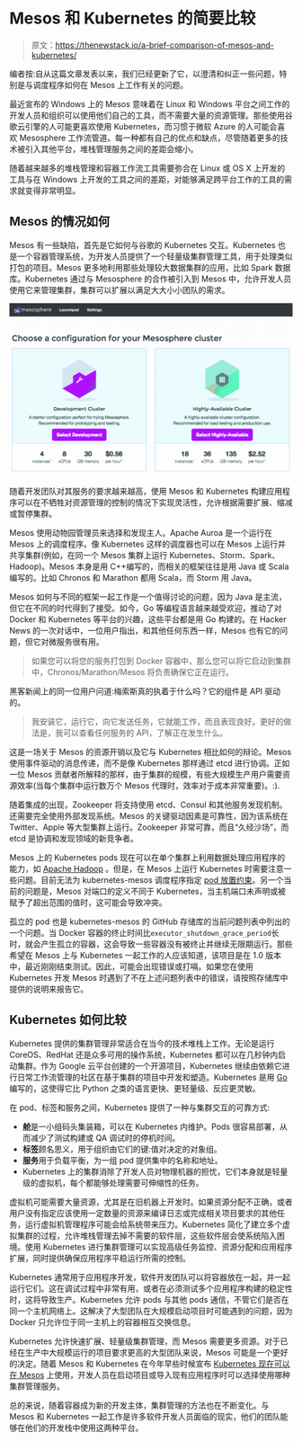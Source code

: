# Mesos 和 Kubernetes 的简要比较

> 原文：<https://thenewstack.io/a-brief-comparison-of-mesos-and-kubernetes/>

编者按:自从这篇文章发表以来，我们已经更新了它，以澄清和纠正一些问题，特别是与调度程序如何在 Mesos 上工作有关的问题。

最近宣布的 Windows 上的 Mesos 意味着在 Linux 和 Windows 平台之间工作的开发人员和组织可以使用他们自己的工具，而不需要大量的资源管理。那些使用谷歌云引擎的人可能更喜欢使用 Kubernetes，而习惯于微软 Azure 的人可能会喜欢 Mesosphere 工作流管道。每一种都有自己的优点和缺点，尽管随着更多的技术被引入其他平台，堆栈管理服务之间的差距会缩小。

随着越来越多的堆栈管理和容器工作流工具需要弥合在 Linux 或 OS X 上开发的工具与在 Windows 上开发的工具之间的差距，对能够满足跨平台工作的工具的需求就变得非常明显。

## Mesos 的情况如何

Mesos 有一些缺陷，首先是它如何与谷歌的 Kubernetes 交互。Kubernetes 也是一个容器管理系统，为开发人员提供了一个轻量级集群管理工具，用于处理类似打包的项目。Mesos 更多地利用那些处理较大数据集群的应用，比如 Spark 数据库。Kubernetes 通过与 Mesosphere 的合作被引入到 Mesos 中，允许开发人员使用它来管理集群，集群可以扩展以满足大大小小团队的需求。

[![mesosphere](img/81272eda736dfafa8112a8a89f7c3d2a.png)](https://thenewstack.io/wp-content/uploads/2015/08/mesosphere.png)

随着开发团队对其服务的要求越来越高，使用 Mesos 和 Kubernetes 构建应用程序可以在不牺牲对资源管理的控制的情况下实现灵活性，允许根据需要扩展、缩减或暂停集群。

Mesos 使用动物园管理员来选择和发现主人。Apache Auroa 是一个运行在 Mesos 上的调度程序。像 Kubernetes 这样的调度器也可以在 Mesos 上运行并共享集群(例如，在同一个 Mesos 集群上运行 Kubernetes、Storm、Spark、Hadoop)。Mesos 本身是用 C++编写的，而相关的框架往往是用 Java 或 Scala 编写的。比如 Chronos 和 Marathon 都用 Scala，而 Storm 用 Java。

Mesos 如何与不同的框架一起工作是一个值得讨论的问题，因为 Java 是主流，但它在不同的时代得到了接受。如今，Go 等编程语言越来越受欢迎，推动了对 Docker 和 Kubernetes 等平台的兴趣，这些平台都是用 Go 构建的。在 Hacker News 的一次对话中，一位用户指出，和其他任何东西一样，Mesos 也有它的问题，但它对微服务很有用。

> 如果您可以将您的服务打包到 Docker 容器中，那么您可以将它启动到集群中，Chronos/Marathon/Mesos 将负责确保它正在运行。

黑客新闻上的同一位用户问道:梅索斯真的执着于什么吗？它的组件是 API 驱动的。

> 我安装它，运行它，向它发送任务，它就能工作，而且表现良好。更好的做法是，我可以查看任何服务的 API，了解正在发生什么。

这是一场关于 Mesos 的资源开销以及它与 Kubernetes 相比如何的辩论。Mesos 使用事件驱动的消息传递，而不是像 Kubernetes 那样通过 etcd 进行协调。正如一位 Mesos 贡献者所解释的那样，由于集群的规模，有些大规模生产用户需要资源效率(当每个集群中运行数万个 Mesos 代理时，效率对于成本非常重要)。:).

随着集成的出现，Zookeeper 将支持使用 etcd、Consul 和其他服务发现机制。还需要完全使用外部发现系统。Mesos 的关键驱动因素是可靠性，因为该系统在 Twitter、Apple 等大型集群上运行。Zookeeper 非常可靠，而且“久经沙场”，而 etcd 是协调和发现领域的新竞争者。

Mesos 上的 Kubernetes pods 现在可以在单个集群上利用数据处理应用程序的能力，如 [Apache Hadoop](https://hadoop.apache.org/) 。但是，在 Mesos 上运行 Kubernetes 时需要注意一些问题。目前无法为 kubernetes-mesos 调度程序指定 [pod 放置约束](https://github.com/mesosphere/kubernetes-mesos/issues/338)。另一个当前的问题是，Mesos 对端口的定义不同于 Kubernetes，当主机端口未声明或被赋予了超出范围的值时，这可能会导致冲突。

孤立的 pod 也是 kubernetes-mesos 的 GitHub 存储库的当前问题列表中列出的一个问题。当 Docker 容器的终止时间比`executor_shutdown_grace_period`长时，就会产生孤立的容器，这会导致一些容器没有被终止并继续无限期运行。那些希望在 Mesos 上与 Kubernetes 一起工作的人应该知道，该项目是在 1.0 版本中，最近刚刚结束测试。因此，可能会出现错误或打嗝。如果您在使用 Kubernetes 开发 Mesos 时遇到了不在上述问题列表中的错误，请按照存储库中提供的说明来报告它。

## Kubernetes 如何比较

Kubernetes 提供的集群管理非常适合在当今的技术堆栈上工作。无论是运行 CoreOS、RedHat 还是众多可用的操作系统，Kubernetes 都可以在几秒钟内启动集群。作为 Google 云平台创建的一个开源项目，Kubernetes 继续由依赖它进行日常工作流管理的社区在基于集群的项目中开发和塑造。Kubernetes 是用 [Go](https://golang.org/) 编写的，这使得它比 Python 之类的语言更快、更轻量级、反应更灵敏。

在 pod、标签和服务之间，Kubernetes 提供了一种与集群交互的可靠方式:

*   **舱**是一小组码头集装箱，可以在 Kubernetes 内维护。Pods 很容易部署，从而减少了测试构建或 QA 调试时的停机时间。
*   **标签**顾名思义，用于组织由它们的键:值对决定的对象组。
*   **服务**用于负载平衡，为一组 pod 提供集中的名称和地址。
*   Kubernetes 上的集群消除了开发人员对物理机器的担忧，它们本身就是轻量级的虚拟机，每个都能够处理需要可伸缩性的任务。

虚拟机可能需要大量资源，尤其是在旧机器上开发时。如果资源分配不正确，或者用户没有指定应该使用一定数量的资源来编译日志或完成相关项目要求的其他任务，运行虚拟机管理程序可能会给系统带来压力。Kubernetes 简化了建立多个虚拟集群的过程，允许堆栈管理去掉不需要的软件层，这些软件层会使系统陷入困境。使用 Kubernetes 进行集群管理可以实现高级任务监控、资源分配和应用程序扩展，同时提供确保应用程序平稳运行所需的控制。

Kubernetes 通常用于应用程序开发，软件开发团队可以将容器放在一起，并一起运行它们。这在调试过程中非常有用，或者在必须测试多个应用程序构建的稳定性时，这将导致生产。Kubernetes 允许 pods 与其他 pods 通信，不管它们是否在同一个主机网络上。这解决了大型团队在大规模启动项目时可能遇到的问题，因为 Docker 只允许位于同一主机上的容器相互交换信息。

Kubernetes 允许快速扩展、轻量级集群管理，而 Mesos 需要更多资源。对于已经在生产中大规模运行的项目要求更高的大型团队来说，Mesos 可能是一个更好的决定。随着 Mesos 和 Kubernetes 在今年早些时候宣布 [Kubernetes 现在可以在 Mesos](https://thenewstack.io/mesosphere-now-includes-kubernetes-for-managing-clustered-containers/) 上使用，开发人员在启动项目或导入现有应用程序时可以选择使用哪种集群管理服务。

总的来说，随着容器成为新的开发主体，集群管理的方法也在不断变化。与 Mesos 和 Kubernetes 一起工作是许多软件开发人员面临的现实，他们的团队能够在他们的开发栈中使用这两种平台。

<svg xmlns:xlink="http://www.w3.org/1999/xlink" viewBox="0 0 68 31" version="1.1"><title>Group</title> <desc>Created with Sketch.</desc></svg>